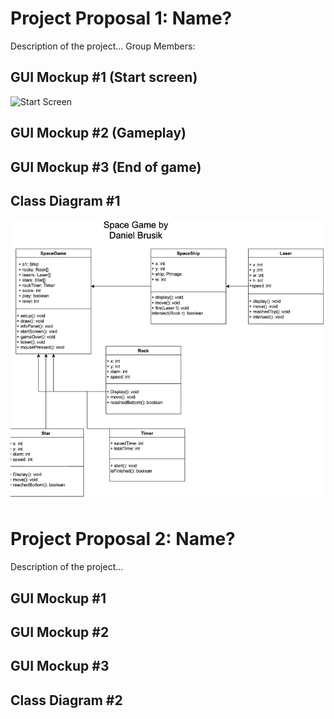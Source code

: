 # Project Proposal 1: Name?
Description of the project...
Group Members:

## GUI Mockup #1 (Start screen)
![Start Screen]()

## GUI Mockup #2 (Gameplay)

## GUI Mockup #3 (End of game)

## Class Diagram #1
![Diagram](https://github.com/kappter/ProjectProposalA3/blob/main/images/ClassDiagram.png?raw=true)

# Project Proposal 2: Name?
Description of the project...

## GUI Mockup #1

## GUI Mockup #2

## GUI Mockup #3

## Class Diagram #2
